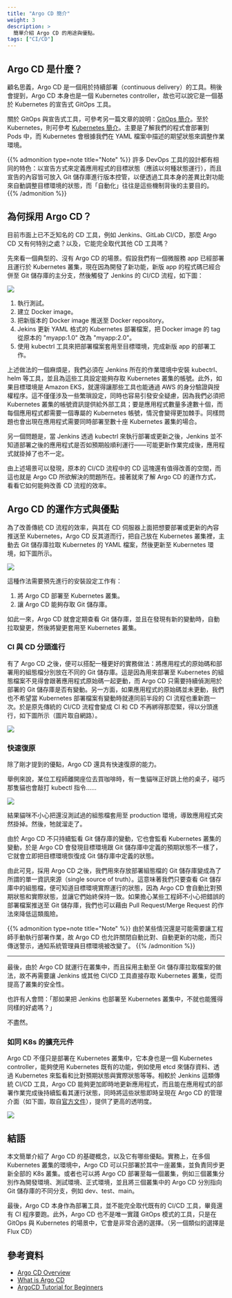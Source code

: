 ```yaml
---
title: "Argo CD 簡介"
weight: 3
description: >
  簡單介紹 Argo CD 的用途與優點。
tags: ["CI/CD"]  
---
```


## Argo CD 是什麼？

顧名思義，Argo CD 是一個用於持續部署（continuous delivery）的工具。稍後會提到，Argo CD 本身也是一個 Kubernetes controller，故也可以說它是一個基於 Kubernetes 的宣告式 GitOps 工具。

關於 GitOps 與宣告式工具，可參考另一篇文章的說明：[GitOps 簡介](gitops.md)。至於 Kubernetes，則可參考 [Kubernetes 簡介](../k8s/overview/k8s-overview.md)。主要是了解我們的程式會部署到 Pods 中，而 Kubernetes 會根據我們在 YAML 檔案中描述的期望狀態來調整作業環境。

{{% admonition type=note title="Note" %}}
許多 DevOps 工具的設計都有相同的特色：以宣告方式來定義應用程式的目標狀態（應該以何種狀態運行），而且宣告的內容皆可放入 Git 儲存庫進行版本控管，以便透過工具本身的差異比對功能來自動調整目標環境的狀態，而「自動化」往往是這些機制背後的主要目的。
{{% /admonition %}}

## 為何採用 Argo CD？

目前市面上已不乏知名的 CD 工具，例如 Jenkins、GitLab CI/CD，那麼 Argo CD 又有何特別之處？以及，它能完全取代其他 CD 工具嗎？

先來看一個典型的、沒有 Argo CD 的場景。假設我們有一個微服務 app 已經部署且運行於 Kubernetes 叢集，現在因為開發了新功能，新版 app 的程式碼已經合併至 Git 儲存庫的主分支，然後觸發了 Jenkins 的 CI/CD 流程，如下圖：

![](images/scenario-no-argocd.png)

1. 執行測試。
2. 建立 Docker image。
3. 把新版本的 Docker image 推送至 Docker repository。
4. Jekins 更新 YAML 格式的 Kubernetes 部署檔案，把 Docker image 的 tag 從原本的 "myapp:1.0" 改為 "myapp:2.0"。
5. 使用 kubectrl 工具來把部署檔案套用至目標環境，完成新版 app 的部署工作。

上述做法的一個麻煩是，我們必須在 Jenkins 所在的作業環境中安裝 kubectrl、helm 等工具，並且為這些工具設定能夠存取 Kubernetes 叢集的帳號。此外，如果目標環境是 Amazon EKS，就還得讓那些工具也能通過 AWS 的身分驗證與授權程序。這不僅僅涉及一些繁瑣設定，同時也容易引發安全疑慮，因為我們必須把 Kubernetes 叢集的帳號資訊提供給外部工具；要是應用程式數量多達數十個，而每個應用程式都需要一個專屬的 Kubernetes 帳號，情況會變得更加棘手。同樣問題也會出現在應用程式需要同時部署至數十座 Kubernetes 叢集的場合。

另一個問題是，當 Jenkins 透過 kubectrl 來執行部署或更新之後，Jenkins 並不知道部署之後的應用程式是否如預期般順利運行——可能更新作業完成後，應用程式就掛掉了也不一定。

由上述場景可以發現，原本的 CI/CD 流程中的 CD 這塊還有值得改善的空間，而這也就是 Argo CD 所欲解決的問題所在。接著就來了解 Argo CD 的運作方式，看看它如何能夠改善 CD 流程的效率。

## Argo CD 的運作方式與優點

為了改善傳統 CD 流程的效率，與其在 CD 伺服器上面把想要部署或更新的內容推送至 Kubernetes，Argo CD 反其道而行，把自己放在 Kubernetes 叢集裡，主動去 Git 儲存庫拉取 Kubernetes 的 YAML 檔案，然後更新至 Kubernetes 環境，如下圖所示。

![](images/argocd-pull-changes.png)

這種作法需要預先進行的安裝設定工作有：

1. 將 Argo CD 部署至 Kubernetes 叢集。
2. 讓 Argo CD 能夠存取 Git 儲存庫。

如此一來，Argo CD 就會定期查看 Git 儲存庫，並且在發現有新的變動時，自動拉取變更，然後將變更套用至 Kubernetes 叢集。

### CI 與 CD 分頭進行

有了 Argo CD 之後，便可以搭配一種更好的實務做法：將應用程式的原始碼和部署用的組態檔分別放在不同的 Git 儲存庫。這是因為用來部署至 Kubernetes 的組態檔案不見得會跟著應用程式原始碼一起更動，而 Argo CD 只需要持續偵測用於部署的 Git 儲存庫是否有變動。另一方面，如果應用程式的原始碼並未更動，我們也不希望當 Kubernetes 部署檔案有變動時就連同前半段的 CI 流程也重新跑一次。於是原先傳統的 CI/CD 流程會變成 CI 和 CD 不再綁得那麼緊，得以分頭進行，如下圖所示（圖片取自網路）。

![](images/argocd-dedicate-repo.png)

### 快速復原

除了剛才提到的優點，Argo CD 還具有快速復原的能力。

舉例來說，某位工程師離開座位去買咖啡時，有一隻貓咪正好跳上他的桌子，碰巧那隻貓也會敲打 kubectl 指令……

![](images/cat-typing.gif)

結果貓咪不小心把還沒測試過的組態檔套用至 production 環境，導致應用程式突然掛掉。然後，牠就溜走了。

由於 Argo CD 不只持續監看 Git 儲存庫的變動，它也會監看 Kubernetes 叢集的變動，於是 Argo CD 會發現目標環境跟 Git 儲存庫中定義的預期狀態不一樣了，它就會立即把目標環境恢復成 Git 儲存庫中定義的狀態。

由此可見，採用 Argo CD 之後，我們用來存放部署組態檔的 Git 儲存庫變成為了所謂的單一資訊來源（single source of truth）。這意味著我們只要查看 Git 儲存庫中的組態檔，便可知道目標環境實際運行的狀態，因為 Argo CD 會自動比對預期狀態和實際狀態，並讓它們始終保持一致。如果擔心某些工程師不小心把錯誤的部署檔案推送至 Git 儲存庫，我們也可以藉由 Pull Request/Merge Request 的作法來降低這類風險。

{{% admonition type=note title="Note" %}}
由於某些情況還是可能需要讓工程師手動執行部署作業，故 Argo CD 也允許關閉自動比對、自動更新的功能，而只傳送警示，通知系統管理員目標環境被改變了。
{{% /admonition %}}

---

最後，由於 Argo CD 就運行在叢集中，而且採用主動至 Git 儲存庫拉取檔案的做法，故不再需要讓 Jenkins 或其他 CI/CD 工具直接存取 Kubernetes 叢集，從而提高了叢集的安全性。

也許有人會問：「那如果把 Jenkins 也部署至 Kubernetes 叢集中，不就也能獲得同樣的好處嗎？」

不盡然。

### 如同 K8s 的擴充元件

Argo CD 不僅只是部署在 Kubernetes 叢集中，它本身也是一個 Kubernetes controller，能夠使用 Kubernetes 既有的功能，例如使用 etcd 來儲存資料、透過 Kubernetes 來監看和比對預期狀態與實際狀態等等。相較於 Jenkins 這類傳統 CI/CD 工具，Argo CD 能夠更加即時地更新應用程式，而且能在應用程式的部署作業完成後持續監看其運行狀態，同時將這些狀態即時呈現在 Argo CD 的管理介面（如下圖，取自[官方文件](https://argo-cd.readthedocs.io/en/stable/)），提供了更高的透明度。

![](images/argocd-ui.png)

## 結語

本文簡單介紹了 Argo CD 的基礎概念，以及它有哪些優點。實務上，在多個 Kubernetes 叢集的環境中，Argo CD 可以只部署於其中一座叢集，並負責同步更新全部的 K8s 叢集。或者也可以將 Argo CD 部署至每一個叢集，例如三個叢集分別作為開發環境、測試環境、正式環境，並且將三個叢集中的 Argo CD 分別指向 Git 儲存庫的不同分支，例如 dev、test、main。

最後，Argo CD 本身作為部署工具，並不能完全取代既有的 CI/CD 工具，畢竟還有 CI 程序要跑。此外，Argo CD 也不是唯一實踐 GitOps 模式的工具，只是在 GitOps 與 Kubernetes 的場景中，它會是非常合適的選擇。（另一個類似的選擇是 Flux CD）

## 參考資料

- [Argo CD Overview](https://argo-cd.readthedocs.io/en/stable/)
- [What is Argo CD](https://www.youtube.com/watch?v=p-kAqxuJNik)
- [ArgoCD Tutorial for Beginners](https://youtu.be/MeU5_k9ssrs)